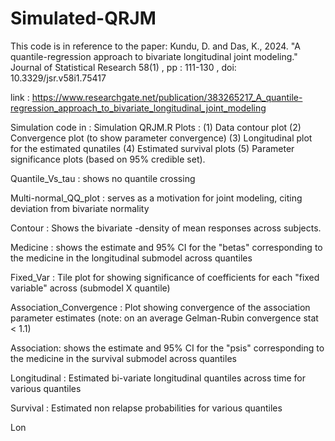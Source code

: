 # Simulated-QRJM

This code is in reference to the paper:
Kundu, D. and Das, K., 2024. "A quantile-regression approach to bivariate longitudinal joint modeling." Journal of Statistical Research 58(1) , pp : 111-130 , doi: 10.3329/jsr.v58i1.75417

link : https://www.researchgate.net/publication/383265217_A_quantile-regression_approach_to_bivariate_longitudinal_joint_modeling

Simulation code in : Simulation QRJM.R
Plots : 
(1) Data contour plot 
(2) Convergence plot (to show parameter convergence) 
(3) Longitudinal plot for the estimated qunatiles
(4) Estimated survival plots
(5) Parameter significance plots (based on 95% credible set).

Quantile_Vs_tau : shows no quantile crossing

Multi-normal_QQ_plot : serves as a motivation for joint modeling, citing deviation from bivariate normality

Contour : Shows the bivariate -density of mean responses across subjects.

Medicine : shows the estimate and 95% CI for the "betas" corresponding to the medicine in the longitudinal submodel across quantiles

Fixed_Var : Tile plot for showing significance of coefficients for each "fixed variable" across (submodel X quantile)

Association_Convergence : Plot showing convergence of the association parameter estimates (note: on an average Gelman-Rubin convergence stat < 1.1)

Association: shows the estimate and 95% CI for the "psis" corresponding to the medicine in the survival submodel across quantiles

Longitudinal : Estimated bi-variate longitudinal quantiles across time for various quantiles

Survival : Estimated non relapse probabilities for various quantiles





Lon
